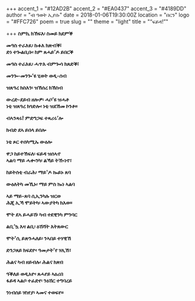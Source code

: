 +++
accent_1 = "#12AD2B"
accent_2 = "#EA0437"
accent_3 = "#4189DD"
author = "ብ ዓወት ኢያሱ"
date = 2018-01-06T19:30:00Z
location = "በርን"
logo = "#FFC726"
poem = true
slug = ""
theme = "light"
title = "“ፍይዳ!”"

+++
**ስምኪ ክኸፍእ፡ ስመይ ክደምቕ**

**መዓስ ተራእዪ፡ ኩፉእ ክጽብቕ፧  
ድነ ተጐልቢቡ፡ ከም ጸሓይ’ዶ ይበርቕ**

**መዓስ ተራእዪ፡ ሓጥእ ብምጐሳ ክጸድቕ፧**

**መንጐ-መንጐ’ዩ ሂወት ወዲ-ሰብ**

**ዝጸዓረ ክስእን፡ ዝኸሰረ ክኸስብ**

**ውረድ-ደይብ ዘሎዎ፡ ሓቦ’ዩ ዝሓቶ  
ነቲ ዝጸዓረ ክጎድሎ፡ ነቲ ዝደኸመ ኮንቶ።**

**ብኣንጻሩ! ምድግጋፍ ተጻሪሩ’ሎ**

**ክብድ ደኣ ይበላ ይበሎ**

**ነቲ ጾር ተሰካሚኡ ውዕሎ**

**ዋጋ ከይተኸፍለ፡ ፍይዳ ዝሰኣኖ  
ኣልባ ማይ ሓቊንካ፡ ልኻይ ትዂነኖ፣**

**ከይትሰቲ ብራሕ፡ ማይ'ዶ ኰይኑ ጸባ**

**ውዕለትካ መኺኑ፡ ማይ ምስ ኰነ ኣልባ**

**ኣይ ማይ-ጸባ ሲኢንካሉ ዝርወ  
ሕጂ ኢኻ ሞይትካ፡ ኣውያትካ ክእወ።**

**ሞት ደኣ ይሓይሽ፡ ካብ ተደዊንካ ምንባር**

**ልቢ’ኳ እዛ ልቢ፡ ዕሽሻት እትጸውር**

**ሞት'ሲ ይጽንሓለይ፡ ንኣበይ ተሃዊኸ**

**ድንጋጸይ ክፍደዮ፡ ዓመታት'የ ሃሊኸ፣**

**ሕልና ካብ ዘይብሉ፡ ሕልና ክጽበ**

**ዓቕለይ ወዲአዮ፡ ጸሓየይ ኣዕሪበ  
ፋይዳ ኣልቦ ተፈድየ፡ ንዕሽር ተግባረይ**

**ንነብሰይ ሃስየያ፡ ኣመና ተወፍየ።**